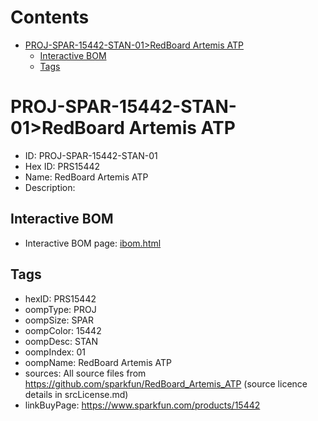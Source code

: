 



Contents
========

* [PROJ-SPAR-15442-STAN-01>RedBoard Artemis ATP](#proj-spar-15442-stan-01redboard-artemis-atp)
	* [Interactive BOM](#interactive-bom)
	* [Tags](#tags)

# PROJ-SPAR-15442-STAN-01>RedBoard Artemis ATP

- ID: PROJ-SPAR-15442-STAN-01
- Hex ID: PRS15442
- Name: RedBoard Artemis ATP
- Description: 

## Interactive BOM

- Interactive BOM page: [ibom.html](kicad/bom/ibom.html)

## Tags

- hexID: PRS15442
- oompType: PROJ
- oompSize: SPAR
- oompColor: 15442
- oompDesc: STAN
- oompIndex: 01
- oompName: RedBoard Artemis ATP
- sources: All source files from https://github.com/sparkfun/RedBoard_Artemis_ATP (source licence details in srcLicense.md)
- linkBuyPage: https://www.sparkfun.com/products/15442
